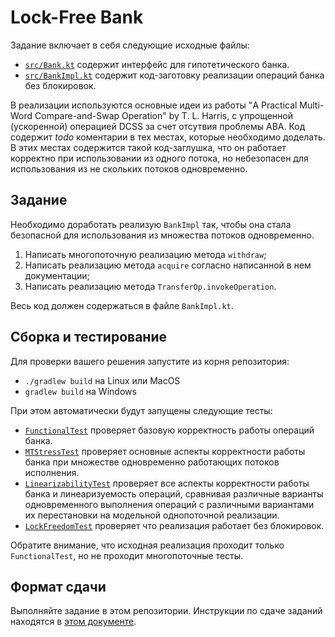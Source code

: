 # Lock-Free Bank

Задание включает в себя следующие исходные файлы:

* [`src/Bank.kt`](src/main/kotlin/Bank.kt) содержит интерфейс для гипотетического банка.
* [`src/BankImpl.kt`](src/main/kotlin/BankImpl.kt) содержит код-заготовку реализации операций банка без блокировок.
 
В реализации используются основные идеи из работы 
"A Practical Multi-Word Compare-and-Swap Operation" by T. L. Harris,
c упрощенной (ускоренной) операцией DCSS за счет отсутвия проблемы ABA. Код содержит *todo* коментарии в тех местах,
которые необходимо доделать. В этих местах содержится такой код-заглушка, что он работает корректно при использовании
из одного потока, но небезопасен для использования из не скольких потоков одновременно.

## Задание

Необходимо доработать реализую `BankImpl` так, чтобы она стала безопасной для использования из множества потоков одновременно.
  1. Написать многопоточную реализацию метода `withdraw`;
  2. Написать реализацию метода `acquire` согласно написанной в нем документации;
  3. Написать реализацию метода `TransferOp.invokeOperation`.
  
Весь код должен содержаться в файле `BankImpl.kt`. 

## Сборка и тестирование

Для проверки вашего решения запустите из корня репозитория:
* `./gradlew build` на Linux или MacOS
* `gradlew build` на Windows

При этом автоматически будут запущены следующие тесты:

* [`FunctionalTest`](src/test/kotlin/FunctionalTest.kt) проверяет базовую корректность работы операций банка.
* [`MTStressTest`](src/test/kotlin/MTStressTest.kt) проверяет основные аспекты корректности работы банка при множестве одновременно работающих потоков исполнения.
* [`LinearizabilityTest`](src/test/kotlin/LinearizabilityTest.kt) проверяет все аспекты корректности работы банка и линеаризуемость операций, сравнивая различные варианты одновременного выполнения операций с различными вариантами их перестановки на модельной однопоточной реализации.
* [`LockFreedomTest`](src/test/kotlin/LockFreedomTest.kt) проверяет что реализация работает без блокировок.

Обратите внимание, что исходная реализация проходит только `FunctionalTest`, но не проходит многопоточные тесты. 

## Формат сдачи

Выполняйте задание в этом репозитории. Инструкции по сдаче заданий находятся в 
[этом документе](https://docs.google.com/document/d/1GQ0OI_OBkj4kyOvhgRXfacbTI9huF4XJDMOct0Lh5og). 
